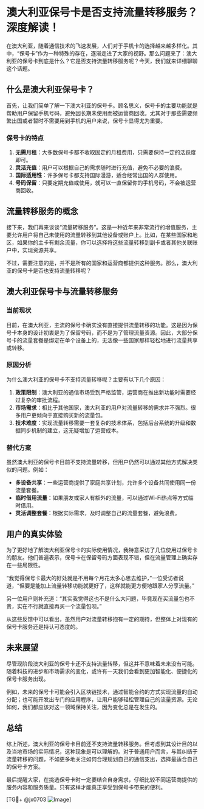 # 澳大利亚保号卡是否支持流量转移服务？深度解读！

在澳大利亚，随着通信技术的飞速发展，人们对于手机卡的选择越来越多样化。其中，“保号卡”作为一种特殊的存在，逐渐走进了大家的视野。那么问题来了：澳大利亚的保号卡到底是什么？它是否支持流量转移服务呢？今天，我们就来详细聊聊这个话题。

## 什么是澳大利亚保号卡？

首先，让我们简单了解一下澳大利亚的保号卡。顾名思义，保号卡的主要功能就是帮助用户保留手机号码，避免因长期未使用而被运营商回收。尤其对于那些需要频繁出国或者暂时不需要用到手机的用户来说，保号卡显得尤为重要。

### 保号卡的特点

1. **无需月租**：大多数保号卡都不收取固定的月租费用，只需要保持一定的活跃度即可。
2. **灵活充值**：用户可以根据自己的需求随时进行充值，避免不必要的浪费。
3. **国际适用性**：许多保号卡都支持国际漫游，适合经常出国的人群使用。
4. **号码保留**：只要定期充值或使用，就可以一直保留你的手机号码，不会被运营商回收。

## 流量转移服务的概念

接下来，我们再来谈谈“流量转移服务”。这是一种近年来非常流行的增值服务，主要允许用户将自己未使用的流量转移到其他设备或账户上。比如，在某些国家和地区，如果你的主卡有剩余流量，你可以选择将这些流量转移到副卡或者其他关联账户中，实现资源共享。

不过，需要注意的是，并不是所有的国家和运营商都提供这种服务。那么，澳大利亚的保号卡是否也支持流量转移呢？

## 澳大利亚保号卡与流量转移服务

### 当前现状

目前，在澳大利亚，主流的保号卡确实没有直接提供流量转移的功能。这是因为保号卡本身的设计初衷是为了保留号码，而不是为了管理流量资源。因此，大部分保号卡的流量套餐是绑定在单个设备上的，无法像一些国家那样轻松地进行流量共享或转移。

### 原因分析

为什么澳大利亚的保号卡不支持流量转移呢？主要有以下几个原因：

1. **政策限制**：澳大利亚的通信市场受到严格监管，运营商在推出新功能时需要经过复杂的审批流程。
2. **市场需求**：相比于其他国家，澳大利亚的用户对流量转移的需求并不强烈。很多用户更倾向于直接购买新的流量包。
3. **技术难度**：实现流量转移需要一套复杂的技术体系，包括后台系统的升级和数据同步机制的建立，这无疑增加了运营成本。

### 替代方案

虽然澳大利亚的保号卡目前不支持流量转移，但用户仍然可以通过其他方式解决类似的问题。例如：

- **多设备共享**：一些运营商提供了家庭共享计划，允许多个设备共同使用同一份流量套餐。
- **临时借用流量**：如果朋友或家人有额外的流量，可以通过Wi-Fi热点等方式临时借用。
- **灵活调整套餐**：根据实际需求，及时调整自己的流量套餐，避免浪费。

## 用户的真实体验

为了更好地了解澳大利亚保号卡的实际使用情况，我特意采访了几位使用过保号卡的朋友。他们普遍表示，保号卡在保留号码方面表现不错，但在流量管理上确实存在一些局限性。

“我觉得保号卡最大的好处就是不用每个月花太多心思去维护，”一位受访者说道，“但要是能加上流量转移功能就更好了，这样就能更方便地跟家人分享流量。”

另一位用户则补充道：“其实我觉得这也不是什么大问题，毕竟现在买流量包也不贵，实在不行就直接再买一个流量包呗。”

从这些反馈中可以看出，虽然用户对流量转移抱有一定的期待，但整体上对现有的保号卡服务还是持认可态度的。

## 未来展望

尽管现阶段澳大利亚的保号卡还不支持流量转移，但这并不意味着未来没有可能。随着科技的进步和市场需求的变化，或许有一天我们会看到更加智能化、便捷化的保号卡服务出现。

例如，未来的保号卡可能会引入区块链技术，通过智能合约的方式实现流量的自动分配；也可能开发出专门的应用程序，让用户能够轻松管理自己的流量资源。无论如何，我们都应该对这一领域保持关注，因为变化总是在发生的。

## 总结

综上所述，澳大利亚的保号卡目前还不支持流量转移服务。但考虑到其设计目的以及当地市场的实际情况，这种现象是可以理解的。对于普通用户而言，与其纠结于流量转移的问题，不如更多地关注如何合理规划自己的通信支出，选择最适合自己的保号卡方案。

最后提醒大家，在挑选保号卡时一定要结合自身需求，仔细比较不同运营商提供的服务内容和服务质量。只有这样才能真正享受到保号卡带来的便利。

[TG💪+ @jx0703 ![Image](https://github.com/user-attachments/assets/dbca1d08-cadb-493c-b0ec-ad6f7a83f270)]